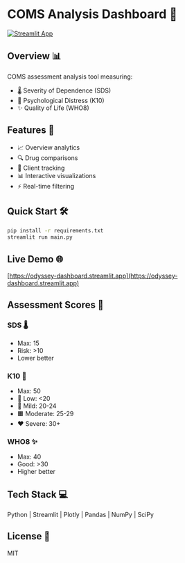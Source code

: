 # COMS Analysis Dashboard 🎯
[![Streamlit App](https://static.streamlit.io/badges/streamlit_badge_black_white.svg)](https://odyssey-dashboard.streamlit.app)

## Overview 📊
COMS assessment analysis tool measuring:
- 🌡️ Severity of Dependence (SDS)
- 🧠 Psychological Distress (K10)
- ✨ Quality of Life (WHO8)

## Features 🚀
- 📈 Overview analytics
- 🔍 Drug comparisons
- 👤 Client tracking
- 📊 Interactive visualizations
- ⚡ Real-time filtering

## Quick Start 🛠️
```bash
pip install -r requirements.txt
streamlit run main.py
```

## Live Demo 🌐
[https://odyssey-dashboard.streamlit.app](https://odyssey-dashboard.streamlit.app)

## Assessment Scores 📝

### SDS 🌡️
- Max: 15
- Risk: >10
- Lower better

### K10 🧠
- Max: 50
- 💚 Low: <20
- 💛 Mild: 20-24
- 🟧 Moderate: 25-29
- ❤️ Severe: 30+

### WHO8 ✨
- Max: 40
- Good: >30
- Higher better

## Tech Stack 💻
Python | Streamlit | Plotly | Pandas | NumPy | SciPy

## License 📄
MIT